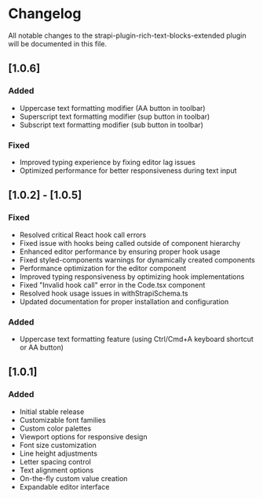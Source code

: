 # Changelog

All notable changes to the strapi-plugin-rich-text-blocks-extended plugin will be documented in this file.

## [1.0.6]

### Added

- Uppercase text formatting modifier (AA button in toolbar)
- Superscript text formatting modifier (sup button in toolbar)
- Subscript text formatting modifier (sub button in toolbar)

### Fixed

- Improved typing experience by fixing editor lag issues
- Optimized performance for better responsiveness during text input

## [1.0.2] - [1.0.5]

### Fixed

- Resolved critical React hook call errors
- Fixed issue with hooks being called outside of component hierarchy
- Enhanced editor performance by ensuring proper hook usage
- Fixed styled-components warnings for dynamically created components
- Performance optimization for the editor component
- Improved typing responsiveness by optimizing hook implementations
- Fixed "Invalid hook call" error in the Code.tsx component
- Resolved hook usage issues in withStrapiSchema.ts
- Updated documentation for proper installation and configuration

### Added

- Uppercase text formatting feature (using Ctrl/Cmd+A keyboard shortcut or AA button)

## [1.0.1]

### Added

- Initial stable release
- Customizable font families
- Custom color palettes
- Viewport options for responsive design
- Font size customization
- Line height adjustments
- Letter spacing control
- Text alignment options
- On-the-fly custom value creation
- Expandable editor interface
